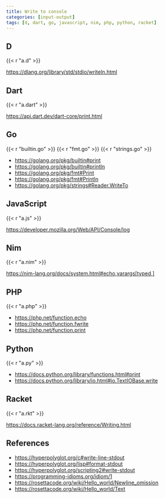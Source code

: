 ```yaml
---
title: Write to console
categories: [input-output]
tags: [d, dart, go, javascript, nim, php, python, racket]
---
```


## D

{{< r "a.d" >}}

<https://dlang.org/library/std/stdio/writeln.html>

## Dart

{{< r "a.dart" >}}

<https://api.dart.dev/dart-core/print.html>

## Go

{{< r "builtin.go" >}}
{{< r "fmt.go" >}}
{{< r "strings.go" >}}

- <https://golang.org/pkg/builtin#print>
- <https://golang.org/pkg/builtin#println>
- <https://golang.org/pkg/fmt#Print>
- <https://golang.org/pkg/fmt#Println>
- <https://golang.org/pkg/strings#Reader.WriteTo>

## JavaScript

{{< r "a.js" >}}

<https://developer.mozilla.org/Web/API/Console/log>

## Nim

{{< r "a.nim" >}}

<https://nim-lang.org/docs/system.html#echo,varargs[typed,]>

## PHP

{{< r "a.php" >}}

- <https://php.net/function.echo>
- <https://php.net/function.fwrite>
- <https://php.net/function.print>

## Python

{{< r "a.py" >}}

- <https://docs.python.org/library/functions.html#print>
- <https://docs.python.org/library/io.html#io.TextIOBase.write>

## Racket

{{< r "a.rkt" >}}

<https://docs.racket-lang.org/reference/Writing.html>

## References

- <https://hyperpolyglot.org/c#write-line-stdout>
- <https://hyperpolyglot.org/lisp#format-stdout>
- <https://hyperpolyglot.org/scripting2#write-stdout>
- <https://programming-idioms.org/idiom/1>
- <https://rosettacode.org/wiki/Hello_world/Newline_omission>
- <https://rosettacode.org/wiki/Hello_world/Text>
